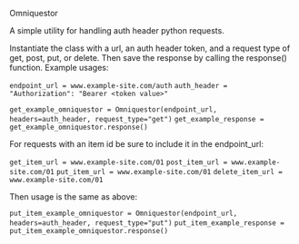 Omniquestor
 
A simple utility for handling auth header python requests.

Instantiate the class with a url, an auth header token, and a request type of get, post, put, or delete.
Then save the response by calling the response() function.
Example usages:

`endpoint_url = www.example-site.com/auth`
`auth_header = "Authorization": "Bearer <token value>"`

`get_example_omniquestor = Omniquestor(endpoint_url, headers=auth_header, request_type="get")`
`get_example_response = get_example_omniquestor.response()`

For requests with an item id be sure to include it in the endpoint_url:

`get_item_url = www.example-site.com/01`
`post_item_url = www.example-site.com/01`
`put_item_url = www.example-site.com/01`
`delete_item_url = www.example-site.com/01`

Then usage is the same as above:

`put_item_example_omniquestor = Omniquestor(endpoint_url, headers=auth_header, request_type="put")`
`put_item_example_response = put_item_example_omniquestor.response()`
